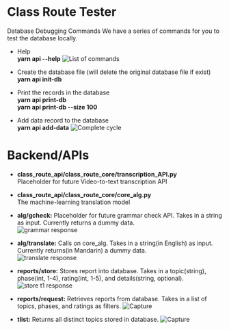 # Class Route Tester
Database Debugging Commands
We have a series of commands for you to test the database locally.
- Help  
    **yarn api --help**
![List of commands](https://www.dropbox.com/s/pv45cxr9yy5ra77/Screen%20Shot%202022-10-27%20at%2011.35.15.png?raw=1)

- Create the database file (will delete the original database file if exist)  
    **yarn api init-db**

- Print the records in the database  
    **yarn api print-db  
    yarn api print-db --size 100**


- Add data record to the database  
    **yarn api add-data**
![Complete cycle](https://www.dropbox.com/s/1isr21lohpuvrdv/Screen%20Shot%202022-10-27%20at%2011.36.53.png?raw=1)
  
# Backend/APIs
- **class_route_api/class_route_core/transcription_API.py**  
    Placeholder for future Video-to-text transcription API  
- **class_route_api/class_route_core/core_alg.py**  
    The machine-learning translation model  

- **alg/gcheck:** Placeholder for future grammar check API. Takes in a string as input. Currently returns a dummy data.  
![grammar response](https://user-images.githubusercontent.com/45088995/206304630-ca38881a-92ad-4494-978d-76526b9d50ef.PNG)  

- **alg/translate:** Calls on core_alg. Takes in a string(in English) as input. Currently returns(in Mandarin) a dummy data.  
![translate response](https://user-images.githubusercontent.com/45088995/206304812-b9dda8b6-922a-412e-a5ba-a635d4c582ee.PNG)  

- **reports/store:** Stores report into database. Takes in a topic(string), phase(int, 1-4), rating(int, 1-5), and details(string, optional).
![store t1 response](https://user-images.githubusercontent.com/45088995/206305268-7a3c90d9-e176-43ea-95ff-a62260e5e7b2.PNG)  

- **reports/request:** Retrieves reports from database. Takes in a list of topics, phases, and ratings as filters.
![Capture](https://user-images.githubusercontent.com/45088995/206306693-40c65c56-5f37-4485-8ddd-e39cc33f832d.PNG)  

- **tlist:** Returns all distinct topics stored in database.
 ![Capture](https://user-images.githubusercontent.com/45088995/206307412-bc6f126f-4f73-4abf-9910-f1ee9e4b6d9d.PNG)

